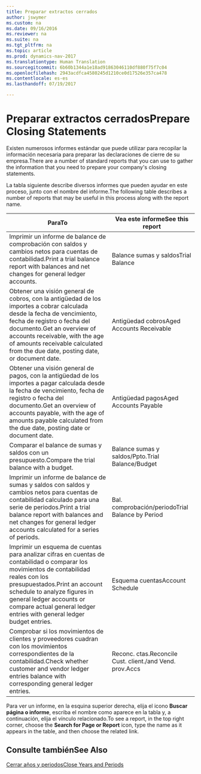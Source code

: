 ```yaml
---
title: Preparar extractos cerrados
author: jswymer
ms.custom: na
ms.date: 09/16/2016
ms.reviewer: na
ms.suite: na
ms.tgt_pltfrm: na
ms.topic: article
ms.prod: dynamics-nav-2017
ms.translationtype: Human Translation
ms.sourcegitcommit: 6b60b1344a1e18ad91863046110df880f75f7c04
ms.openlocfilehash: 2943acdfca4580245d1210ce0d17526e357ca478
ms.contentlocale: es-es
ms.lasthandoff: 07/19/2017

---
```

# <a name="prepare-closing-statements"></a><span data-ttu-id="74e85-102">Preparar extractos cerrados</span><span class="sxs-lookup"><span data-stu-id="74e85-102">Prepare Closing Statements</span></span>
<span data-ttu-id="74e85-103">Existen numerosos informes estándar que puede utilizar para recopilar la información necesaria para preparar las declaraciones de cierre de su empresa.</span><span class="sxs-lookup"><span data-stu-id="74e85-103">There are a number of standard reports that you can use to gather the information that you need to prepare your company's closing statements.</span></span>

<span data-ttu-id="74e85-104">La tabla siguiente describe diversos informes que pueden ayudar en este proceso, junto con el nombre del informe.</span><span class="sxs-lookup"><span data-stu-id="74e85-104">The following table describes a number of reports that may be useful in this process along with the report name.</span></span>


|<span data-ttu-id="74e85-105">Para</span><span class="sxs-lookup"><span data-stu-id="74e85-105">To</span></span>     |<span data-ttu-id="74e85-106">Vea este informe</span><span class="sxs-lookup"><span data-stu-id="74e85-106">See this report</span></span>       |
|-------|----------------------|
|<span data-ttu-id="74e85-107">Imprimir un informe de balance de comprobación con saldos y cambios netos para cuentas de contabilidad.</span><span class="sxs-lookup"><span data-stu-id="74e85-107">Print a trial balance report with balances and net changes for general ledger accounts.</span></span>|<span data-ttu-id="74e85-108">Balance sumas y saldos</span><span class="sxs-lookup"><span data-stu-id="74e85-108">Trial Balance</span></span>|
|<span data-ttu-id="74e85-109">Obtener una visión general de cobros, con la antigüedad de los importes a cobrar calculada desde la fecha de vencimiento, fecha de registro o fecha del documento.</span><span class="sxs-lookup"><span data-stu-id="74e85-109">Get an overview of accounts receivable, with the age of amounts receivable calculated from the due date, posting date, or document date.</span></span>|<span data-ttu-id="74e85-110">Antigüedad cobros</span><span class="sxs-lookup"><span data-stu-id="74e85-110">Aged Accounts Receivable</span></span>|
|<span data-ttu-id="74e85-111">Obtener una visión general de pagos, con la antigüedad de los importes a pagar calculada desde la fecha de vencimiento, fecha de registro o fecha del documento.</span><span class="sxs-lookup"><span data-stu-id="74e85-111">Get an overview of accounts payable, with the age of amounts payable calculated from the due date, posting date or document date.</span></span>|<span data-ttu-id="74e85-112">Antigüedad pagos</span><span class="sxs-lookup"><span data-stu-id="74e85-112">Aged Accounts Payable</span></span>|
|<span data-ttu-id="74e85-113">Comparar el balance de sumas y saldos con un presupuesto.</span><span class="sxs-lookup"><span data-stu-id="74e85-113">Compare the trial balance with a budget.</span></span>|<span data-ttu-id="74e85-114">Balance sumas y saldos/Ppto.</span><span class="sxs-lookup"><span data-stu-id="74e85-114">Trial Balance/Budget</span></span>|
|<span data-ttu-id="74e85-115">Imprimir un informe de balance de sumas y saldos con saldos y cambios netos para cuentas de contabilidad calculado para una serie de periodos.</span><span class="sxs-lookup"><span data-stu-id="74e85-115">Print a trial balance report with balances and net changes for general ledger accounts calculated for a series of periods.</span></span>|<span data-ttu-id="74e85-116">Bal. comprobación/periodo</span><span class="sxs-lookup"><span data-stu-id="74e85-116">Trial Balance by Period</span></span>|
|<span data-ttu-id="74e85-117">Imprimir un esquema de cuentas para analizar cifras en cuentas de contabilidad o comparar los movimientos de contabilidad reales con los presupuestados.</span><span class="sxs-lookup"><span data-stu-id="74e85-117">Print an account schedule to analyze figures in general ledger accounts or compare actual general ledger entries with general ledger budget entries.</span></span>|<span data-ttu-id="74e85-118">Esquema cuentas</span><span class="sxs-lookup"><span data-stu-id="74e85-118">Account Schedule</span></span>|
|<span data-ttu-id="74e85-119">Comprobar si los movimientos de clientes y proveedores cuadran con los movimientos correspondientes de la contabilidad.</span><span class="sxs-lookup"><span data-stu-id="74e85-119">Check whether customer and vendor ledger entries balance with corresponding general ledger entries.</span></span>|<span data-ttu-id="74e85-120">Reconc. ctas.</span><span class="sxs-lookup"><span data-stu-id="74e85-120">Reconcile Cust.</span></span> <span data-ttu-id="74e85-121">client./</span><span class="sxs-lookup"><span data-stu-id="74e85-121">and Vend.</span></span> <span data-ttu-id="74e85-122">prov.</span><span class="sxs-lookup"><span data-stu-id="74e85-122">Accs</span></span>|
<span data-ttu-id="74e85-123">Para ver un informe, en la esquina superior derecha, elija el icono **Buscar página o informe**, escriba el nombre como aparece en la tabla y, a continuación, elija el vínculo relacionado.</span><span class="sxs-lookup"><span data-stu-id="74e85-123">To see a report, in the top right corner, choose the **Search for Page or Report** icon, type the name as it appears in the table, and then choose the related link.</span></span>
## <a name="see-also"></a><span data-ttu-id="74e85-124">Consulte también</span><span class="sxs-lookup"><span data-stu-id="74e85-124">See Also</span></span>
[<span data-ttu-id="74e85-125">Cerrar años y periodos</span><span class="sxs-lookup"><span data-stu-id="74e85-125">Close Years and Periods</span></span>](year-close-years-periods.md)

